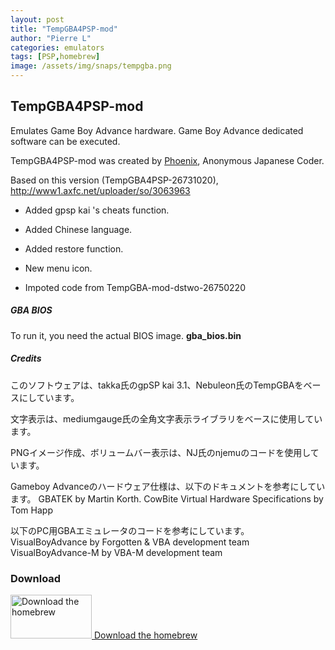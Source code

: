 ```yaml
---
layout: post
title: "TempGBA4PSP-mod"
author: "Pierre L"
categories: emulators
tags: [PSP,homebrew]
image: /assets/img/snaps/tempgba.png
---
```


## TempGBA4PSP-mod

Emulates Game Boy Advance hardware.
Game Boy Advance dedicated software can be executed.

TempGBA4PSP-mod was created by [Phoenix](https://github.com/phoe-nix/), Anonymous Japanese Coder.

Based on this version (TempGBA4PSP-26731020), http://www1.axfc.net/uploader/so/3063963

- Added gpsp kai 's cheats function.

- Added Chinese language.

- Added restore function.

- New menu icon.

- Impoted code from TempGBA-mod-dstwo-26750220

<h5>GBA BIOS</h5>


To run it, you need the actual BIOS image. <b>gba_bios.bin</b>

<h5>Credits</h5>

このソフトウェアは、takka氏のgpSP kai 3.1、Nebuleon氏のTempGBAをベースにしています。

文字表示は、mediumgauge氏の全角文字表示ライブラリをベースに使用しています。

PNGイメージ作成、ボリュームバー表示は、NJ氏のnjemuのコードを使用しています。


Gameboy Advanceのハードウェア仕様は、以下のドキュメントを参考にしています。
 GBATEK by Martin Korth.
 CowBite Virtual Hardware Specifications by Tom Happ

以下のPC用GBAエミュレータのコードを参考にしています。
 VisualBoyAdvance   by Forgotten & VBA development team
 VisualBoyAdvance-M by VBA-M development team




	


### Download

<p class="download-btn">
    <a href="https://archive.org/download/temp-gba-4-psp-mod.-7z/TempGBA4PSP_mod.7z">
	<img border="0" alt="Download the homebrew" src="/assets/img/icon0/tempgba.png" width="130" height="70">
	Download the homebrew
	</a>
</p>
